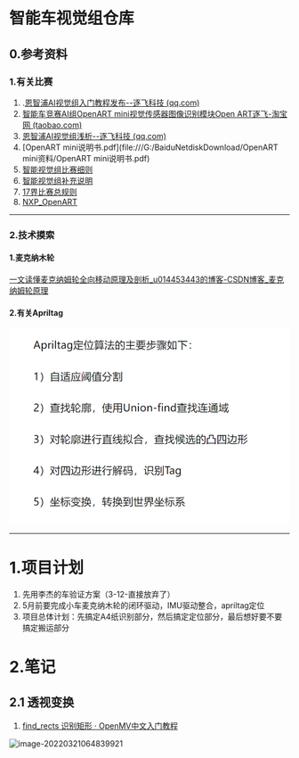 # 智能车视觉组仓库

## 0.参考资料

### 1.有关比赛

1. .[恩智浦AI视觉组入门教程发布--逐飞科技 (qq.com)](https://mp.weixin.qq.com/s/y90pT2_g0IPRuaNQPzZUqg)
2. [智能车竞赛AI组OpenART mini视觉传感器图像识别模块Open ART逐飞-淘宝网 (taobao.com)](https://item.taobao.com/item.htm?spm=a1z10.5-c.w4002-22508770847.38.3f9d5f26PVLIVv&id=637029649233&mt=)
3. [恩智浦AI视觉组浅析--逐飞科技 (qq.com)](https://mp.weixin.qq.com/s/y2IzQTzd_mr4BtPH-oOKcQ)
4. [OpenART mini说明书.pdf](file:///G:/BaiduNetdiskDownload/OpenART mini资料/OpenART mini说明书.pdf)
5. [智能视觉组比赛细则](https://bj.bcebos.com/cdstm-hyetecforthesmartcar-bucket/source/doc-2kd6k14jliw0.pdf)
6. [智能视觉组补充说明](https://bj.bcebos.com/cdstm-hyetecforthesmartcar-bucket/source/doc-888jo99kh9g0.pdf)
7. [17界比赛总规则](https://bj.bcebos.com/cdstm-hyetecforthesmartcar-bucket/source/doc-7f76k5yp26g0.pdf)
7. [NXP_OpenART](https://github.com/NXPmicro/OpenART/blob/master/README_zh.md)

------

### 2.技术摸索

#### 1.麦克纳木轮

[ 一文读懂麦克纳姆轮全向移动原理及剖析_u014453443的博客-CSDN博客_麦克纳姆轮原理](https://blog.csdn.net/u014453443/article/details/107228531/)

#### 2.有关Apriltag

![Apriltag](\images\image-20220220141115349.png)

------

# 1.项目计划

1. 先用李杰的车验证方案（3-12-直接放弃了）
2. 5月前要完成小车麦克纳木轮的闭环驱动，IMU驱动整合，apriltag定位
3. 项目总体计划：先搞定A4纸识别部分，然后搞定定位部分，最后想好要不要搞定搬运部分





# 2.笔记

## 2.1 透视变换

1. [find_rects 识别矩形 · OpenMV中文入门教程](https://book.openmv.cc/example/09-Feature-Detection/find-rects.html)

![image-20220321064839921](C:\Users\Jay\AppData\Roaming\Typora\typora-user-images\image-20220321064839921.png)


